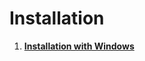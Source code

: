 # Installation #

  1. **[Installation with Windows](https://github.com/alekmaul/pvsneslib/wiki/Installation-with-Windows)**
